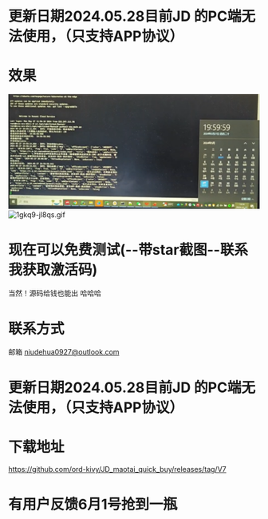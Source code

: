 # 更新日期2024.05.28目前JD 的PC端无法使用，（只支持APP协议）
# 效果
![img.png](xg%2Fimg.png)
![1gkq9-jl8qs.gif](xg%2F1gkq9-jl8qs.gif)
# 现在可以免费测试(--带star截图--联系我获取激活码)  
当然！源码给钱也能出 哈哈哈
# 联系方式
邮箱 niudehua0927@outlook.com

# 更新日期2024.05.28目前JD 的PC端无法使用，（只支持APP协议）

# 下载地址  
https://github.com/ord-kivy/JD_maotai_quick_buy/releases/tag/V7

# 有用户反馈6月1号抢到一瓶